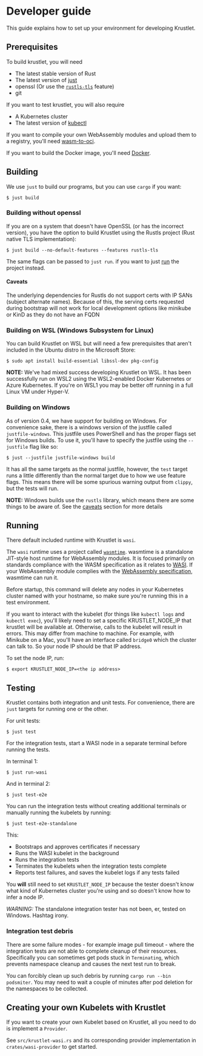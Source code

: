 # Developer guide

This guide explains how to set up your environment for developing Krustlet.

## Prerequisites

To build krustlet, you will need

- The latest stable version of Rust
- The latest version of [just](https://github.com/casey/just)
- openssl (Or use the [`rustls-tls`](#building-without-openssl) feature)
- git

If you want to test krustlet, you will also require

- A Kubernetes cluster
- The latest version of
  [kubectl](https://kubernetes.io/docs/tasks/tools/install-kubectl/)

If you want to compile your own WebAssembly modules and upload them to a
registry, you'll need [wasm-to-oci](https://github.com/engineerd/wasm-to-oci).

If you want to build the Docker image, you'll need
[Docker](https://docs.docker.com/install/).

## Building

We use `just` to build our programs, but you can use `cargo` if you want:

```console
$ just build
```

### Building without openssl

If you are on a system that doesn't have OpenSSL (or has the incorrect version),
you have the option to build Krustlet using the Rustls project (Rust native TLS
implementation):

```console
$ just build --no-default-features --features rustls-tls
```

The same flags can be passed to `just run`. if you want to just [run](#running)
the project instead.

#### Caveats

The underlying dependencies for Rustls do not support certs with IP SANs
(subject alternate names). Because of this, the serving certs requested during
bootstrap will not work for local development options like minikube or KinD as
they do not have an FQDN

### Building on WSL (Windows Subsystem for Linux)

You can build Krustlet on WSL but will need a few prerequisites that aren't
included in the Ubuntu distro in the Microsoft Store:

```console
$ sudo apt install build-essential libssl-dev pkg-config
```

**NOTE:** We've had mixed success developing Krustlet on WSL.  It has been
successfully run on WSL2 using the WSL2-enabled Docker Kubernetes or Azure
Kubernetes.  If you're on WSL1 you may be better off running in a full Linux VM
under Hyper-V.

### Building on Windows

As of version 0.4, we have support for building on Windows. For convenience
sake, there is a windows version of the justfile called `justfile-windows`. This
justfile uses PowerShell and has the proper flags set for Windows builds. To use
it, you'll have to specify the justfile using the `--justfile` flag like so:

```console
$ just --justfile justfile-windows build
```

It has all the same targets as the normal justfile, however, the `test` target
runs a little differently than the normal target due to how we use feature
flags. This means there will be some spurious warning output from `clippy`, but
the tests will run.

**NOTE:** Windows builds use the `rustls` library, which means there are some
things to be aware of. See the [caveats](#caveats) section for more details

## Running

There default included runtime with Krustlet is `wasi`.

The `wasi` runtime uses a project called
[`wasmtime`](https://github.com/bytecodealliance/wasmtime). wasmtime is a
standalone JIT-style host runtime for WebAssembly modules. It is focused
primarily on standards compliance with the WASM specification as it relates to
[WASI](https://wasi.dev/). If your WebAssembly module complies with the
[WebAssembly specification](https://github.com/WebAssembly/spec), wasmtime can
run it.

Before startup, this command will delete any nodes in your Kubernetes cluster
named with your hostname, so make sure you're running this in a test
environment.

If you want to interact with the kubelet (for things like `kubectl logs` and
`kubectl exec`), you'll likely need to set a specific KRUSTLET_NODE_IP that
krustlet will be available at. Otherwise, calls to the kubelet will result in
errors. This may differ from machine to machine. For example, with Minikube on a
Mac, you'll have an interface called `bridge0` which the cluster can talk to. So
your node IP should be that IP address.

To set the node IP, run:

```console
$ export KRUSTLET_NODE_IP=<the ip address>
```

## Testing

Krustlet contains both integration and unit tests. For convenience, there are
`just` targets for running one or the other.

For unit tests:

```console
$ just test
```

For the integration tests, start a WASI node in a separate terminal before
running the tests.

In terminal 1:

```console
$ just run-wasi
```

And in terminal 2:

```console
$ just test-e2e
```

You can run the integration tests without creating additional terminals or
manually running the kubelets by running:

```console
$ just test-e2e-standalone
```

This:

- Bootstraps and approves certificates if necessary
- Runs the WASI kubelet in the background
- Runs the integration tests
- Terminates the kubelets when the integration tests complete
- Reports test failures, and saves the kubelet logs if any tests failed

You **will** still need to set `KRUSTLET_NODE_IP` because the tester doesn't
know what kind of Kubernetes cluster you're using and so doesn't know how to
infer a node IP.

_WARNING:_ The standalone integration tester has not been, er, tested on
Windows. Hashtag irony.

### Integration test debris

There are some failure modes - for example image pull timeout - where the
integration tests are not able to complete cleanup of their resources.
Specifically you can sometimes get pods stuck in `Terminating`, which prevents
namespace cleanup and causes the next test run to break.

You can forcibly clean up such debris by running `cargo run --bin podsmiter`.
You may need to wait a couple of minutes after pod deletion for the namespaces
to be collected.

## Creating your own Kubelets with Krustlet

If you want to create your own Kubelet based on Krustlet, all you need to do is
implement a `Provider`.

See `src/krustlet-wasi.rs` and its corresponding provider implementation in
`crates/wasi-provider` to get started.
